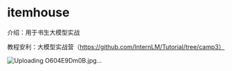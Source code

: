 # itemhouse
介绍：用于书生大模型实战

教程安利：大模型实战营（https://github.com/InternLM/Tutorial/tree/camp3）


![Uploading O604E9Dm0B.jpg…]()
